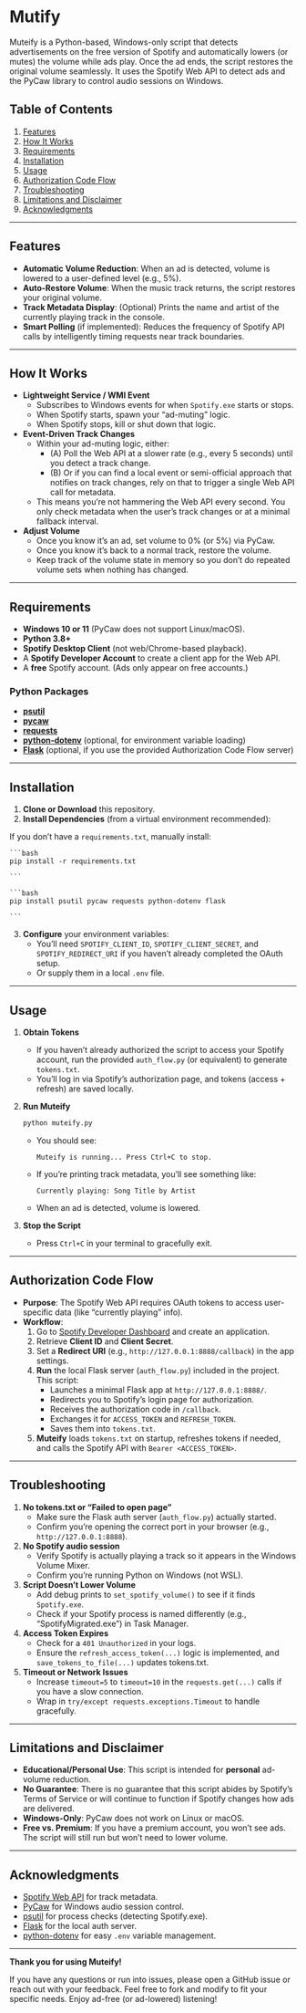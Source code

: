 # Mutify
Muteify is a Python-based, Windows-only script that detects advertisements on the free version of Spotify and automatically lowers (or mutes) the volume while ads play. Once the ad ends, the script restores the original volume seamlessly. It uses the Spotify Web API to detect ads and the PyCaw library to control audio sessions on Windows.
## Table of Contents

1. [Features](#features)
2. [How It Works](#how-it-works)
3. [Requirements](#requirements)
4. [Installation](#installation)
5. [Usage](#usage)
6. [Authorization Code Flow](#authorization-code-flow)
7. [Troubleshooting](#troubleshooting)
8. [Limitations and Disclaimer](#limitations-and-disclaimer)
9. [Acknowledgments](#acknowledgments)

---

## Features

- **Automatic Volume Reduction**: When an ad is detected, volume is lowered to a user-defined level (e.g., 5%).
- **Auto-Restore Volume**: When the music track returns, the script restores your original volume.
- **Track Metadata Display**: (Optional) Prints the name and artist of the currently playing track in the console.
- **Smart Polling** (if implemented): Reduces the frequency of Spotify API calls by intelligently timing requests near track boundaries.

---

## How It Works

- **Lightweight Service / WMI Event**
    - Subscribes to Windows events for when `Spotify.exe` starts or stops.
    - When Spotify starts, spawn your “ad-muting” logic.
    - When Spotify stops, kill or shut down that logic.
- **Event-Driven Track Changes**
    - Within your ad-muting logic, either:
        - (A) Poll the Web API at a slower rate (e.g., every 5 seconds) until you detect a track change.
        - (B) Or if you can find a local event or semi-official approach that notifies on track changes, rely on that to trigger a single Web API call for metadata.
    - This means you’re not hammering the Web API every second. You only check metadata when the user’s track changes or at a minimal fallback interval.
- **Adjust Volume**
    - Once you know it’s an ad, set volume to 0% (or 5%) via PyCaw.
    - Once you know it’s back to a normal track, restore the volume.
    - Keep track of the volume state in memory so you don’t do repeated volume sets when nothing has changed.

---

## Requirements

- **Windows 10 or 11** (PyCaw does not support Linux/macOS).
- **Python 3.8+**
- **Spotify Desktop Client** (not web/Chrome-based playback).
- A **Spotify Developer Account** to create a client app for the Web API.
- A **free** Spotify account. (Ads only appear on free accounts.)

### Python Packages

- [**psutil**](https://pypi.org/project/psutil/)
- [**pycaw**](https://pypi.org/project/pycaw/)
- [**requests**](https://pypi.org/project/requests/)
- [**python-dotenv**](https://pypi.org/project/python-dotenv/) (optional, for environment variable loading)
- [**Flask**](https://pypi.org/project/Flask/) (optional, if you use the provided Authorization Code Flow server)

---

## Installation

1. **Clone or Download** this repository.
2. **Install Dependencies** (from a virtual environment recommended):

If you don’t have a `requirements.txt`, manually install:
    
    ```bash
    pip install -r requirements.txt
    
    ```
    
    ```bash
    pip install psutil pycaw requests python-dotenv flask
    
    ```
    
3. **Configure** your environment variables:
    - You’ll need `SPOTIFY_CLIENT_ID`, `SPOTIFY_CLIENT_SECRET`, and `SPOTIFY_REDIRECT_URI` if you haven’t already completed the OAuth setup.
    - Or supply them in a local `.env` file.

---

## Usage

1. **Obtain Tokens**
    - If you haven’t already authorized the script to access your Spotify account, run the provided `auth_flow.py` (or equivalent) to generate `tokens.txt`.
    - You’ll log in via Spotify’s authorization page, and tokens (access + refresh) are saved locally.
2. **Run Muteify**
    
    ```bash
    python muteify.py
    
    ```
    
    - You should see:
        
        ```
        Muteify is running... Press Ctrl+C to stop.
        
        ```
        
    - If you’re printing track metadata, you’ll see something like:
        
        ```
        Currently playing: Song Title by Artist
        
        ```
        
    - When an ad is detected, volume is lowered.
3. **Stop the Script**
    - Press `Ctrl+C` in your terminal to gracefully exit.

---

## Authorization Code Flow

- **Purpose**: The Spotify Web API requires OAuth tokens to access user-specific data (like “currently playing” info).
- **Workflow**:
    1. Go to [Spotify Developer Dashboard](https://developer.spotify.com/dashboard/) and create an application.
    2. Retrieve **Client ID** and **Client Secret**.
    3. Set a **Redirect URI** (e.g., `http://127.0.0.1:8888/callback`) in the app settings.
    4. **Run** the local Flask server (`auth_flow.py`) included in the project. This script:
        - Launches a minimal Flask app at `http://127.0.0.1:8888/`.
        - Redirects you to Spotify’s login page for authorization.
        - Receives the authorization code in `/callback`.
        - Exchanges it for `ACCESS_TOKEN` and `REFRESH_TOKEN`.
        - Saves them into `tokens.txt`.
    5. **Muteify** loads `tokens.txt` on startup, refreshes tokens if needed, and calls the Spotify API with `Bearer <ACCESS_TOKEN>`.

---

## Troubleshooting

1. **No tokens.txt or “Failed to open page”**
    - Make sure the Flask auth server (`auth_flow.py`) actually started.
    - Confirm you’re opening the correct port in your browser (e.g., `http://127.0.0.1:8888`).
2. **No Spotify audio session**
    - Verify Spotify is actually playing a track so it appears in the Windows Volume Mixer.
    - Confirm you’re running Python on Windows (not WSL).
3. **Script Doesn’t Lower Volume**
    - Add debug prints to `set_spotify_volume()` to see if it finds `Spotify.exe`.
    - Check if your Spotify process is named differently (e.g., “SpotifyMigrated.exe”) in Task Manager.
4. **Access Token Expires**
    - Check for a `401 Unauthorized` in your logs.
    - Ensure the `refresh_access_token(...)` logic is implemented, and `save_tokens_to_file(...)` updates tokens.txt.
5. **Timeout or Network Issues**
    - Increase `timeout=5` to `timeout=10` in the `requests.get(...)` calls if you have a slow connection.
    - Wrap in `try/except requests.exceptions.Timeout` to handle gracefully.

---

## Limitations and Disclaimer

- **Educational/Personal Use**: This script is intended for **personal** ad-volume reduction.
- **No Guarantee**: There is no guarantee that this script abides by Spotify’s Terms of Service or will continue to function if Spotify changes how ads are delivered.
- **Windows-Only**: PyCaw does not work on Linux or macOS.
- **Free vs. Premium**: If you have a premium account, you won’t see ads. The script will still run but won’t need to lower volume.

---

## Acknowledgments

- [Spotify Web API](https://developer.spotify.com/documentation/web-api/) for track metadata.
- [PyCaw](https://github.com/AndreMiras/pycaw) for Windows audio session control.
- [psutil](https://github.com/giampaolo/psutil) for process checks (detecting Spotify.exe).
- [Flask](https://github.com/pallets/flask) for the local auth server.
- [python-dotenv](https://github.com/theskumar/python-dotenv) for easy `.env` variable management.

---

**Thank you for using Muteify!**

If you have any questions or run into issues, please open a GitHub issue or reach out with your feedback. Feel free to fork and modify to fit your specific needs. Enjoy ad-free (or ad-lowered) listening!
